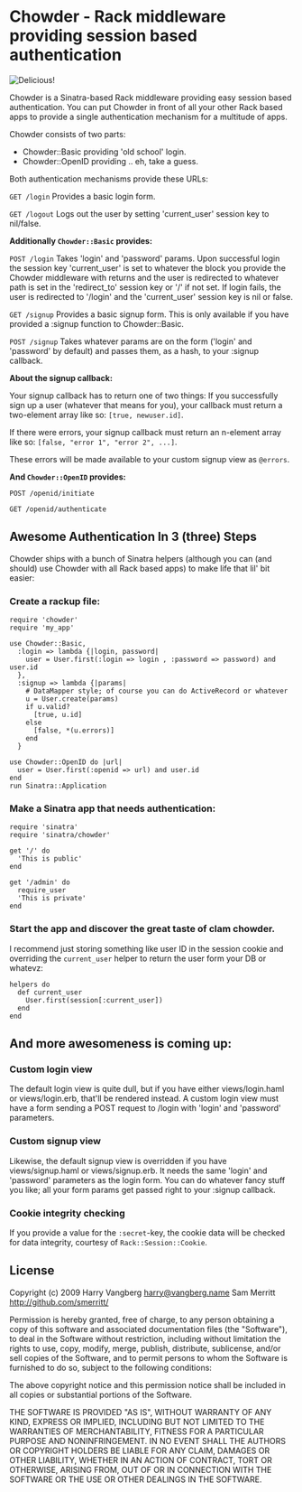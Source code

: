 # Chowder - Rack middleware providing session based authentication

![Delicious!](http://cucinatestarossa.blogs.com/photos/uncategorized/hogisland_clamchowder.gif)

Chowder is a Sinatra-based Rack middleware providing easy session based
authentication. You can put Chowder in front of all your other Rack based apps
to provide a single authentication mechanism for a multitude of apps.

Chowder consists of two parts:

* Chowder::Basic providing 'old school' login.
* Chowder::OpenID providing .. eh, take a guess.

Both authentication mechanisms provide these URLs:

`GET /login`
  Provides a basic login form.

`GET /logout`
  Logs out the user by setting 'current_user' session key to nil/false.

**Additionally `Chowder::Basic` provides:**

`POST /login`
  Takes 'login' and 'password' params.
  Upon successful login the session key 'current_user' is set to whatever
  the block you provide the Chowder middleware with returns and the user is
  redirected to whatever path is set in the 'redirect_to' session key or  '/'
  if not set. If login fails, the user is redirected to '/login' and the
  'current_user' session key is nil or false.

`GET /signup`
  Provides a basic signup form.
  This is only available if you have provided a :signup function to Chowder::Basic.

`POST /signup`
  Takes whatever params are on the form ('login' and 'password' by
  default) and passes them, as a hash, to your :signup callback.

**About the signup callback:**

  Your signup callback has to return one of two things:
  If you successfully sign up a user (whatever that means for you),
  your callback must return a two-element array like so:
  `[true, newuser.id]`.

  If there were errors, your signup callback must return an n-element
  array like so:
  `[false, "error 1", "error 2", ...]`.

  These errors will be made available to your custom signup view as `@errors`.

**And `Chowder::OpenID` provides:**

`POST /openid/initiate`

`GET /openid/authenticate`

## Awesome Authentication In 3 (three) Steps
Chowder ships with a bunch of Sinatra helpers (although you can (and should)
use Chowder with all Rack based apps) to make life that lil' bit easier:

### Create a rackup file:

    require 'chowder'
    require 'my_app'

    use Chowder::Basic,
      :login => lambda {|login, password|
        user = User.first(:login => login , :password => password) and user.id
      },
      :signup => lambda {|params|
        # DataMapper style; of course you can do ActiveRecord or whatever
        u = User.create(params)
        if u.valid?
          [true, u.id]
        else
          [false, *(u.errors)]
        end
      }

    use Chowder::OpenID do |url|
      user = User.first(:openid => url) and user.id
    end
    run Sinatra::Application

### Make a Sinatra app that needs authentication:

    require 'sinatra'
    require 'sinatra/chowder'

    get '/' do
      'This is public'
    end

    get '/admin' do
      require_user
      'This is private'
    end

### Start the app and discover the great taste of clam chowder.

I recommend just storing something like user ID in the session cookie and
overriding the `current_user` helper to return the user form your DB or
whatevz:

    helpers do
      def current_user
        User.first(session[:current_user])
      end
    end

## And more awesomeness is coming up:

### Custom login view

The default login view is quite dull, but if you have either
views/login.haml or views/login.erb, that'll be rendered instead. A
custom login view must have a form sending a POST request to /login
with 'login' and 'password' parameters.

### Custom signup view
Likewise, the default signup view is overridden if you have
views/signup.haml or views/signup.erb. It needs the same 'login' and
'password' parameters as the login form. You can do whatever fancy
stuff you like; all your form params get passed right to your :signup
callback.

### Cookie integrity checking

If you provide a value for the `:secret`-key, the cookie data will be
checked for data integrity, courtesy of `Rack::Session::Cookie`.

## License
Copyright (c) 2009
Harry Vangberg <harry@vangberg.name>
Sam Merritt <http://github.com/smerritt/>

Permission is hereby granted, free of charge, to any person
obtaining a copy of this software and associated documentation
files (the "Software"), to deal in the Software without
restriction, including without limitation the rights to use,
copy, modify, merge, publish, distribute, sublicense, and/or sell
copies of the Software, and to permit persons to whom the
Software is furnished to do so, subject to the following
conditions:

The above copyright notice and this permission notice shall be
included in all copies or substantial portions of the Software.

THE SOFTWARE IS PROVIDED "AS IS", WITHOUT WARRANTY OF ANY KIND,
EXPRESS OR IMPLIED, INCLUDING BUT NOT LIMITED TO THE WARRANTIES
OF MERCHANTABILITY, FITNESS FOR A PARTICULAR PURPOSE AND
NONINFRINGEMENT. IN NO EVENT SHALL THE AUTHORS OR COPYRIGHT
HOLDERS BE LIABLE FOR ANY CLAIM, DAMAGES OR OTHER LIABILITY,
WHETHER IN AN ACTION OF CONTRACT, TORT OR OTHERWISE, ARISING
FROM, OUT OF OR IN CONNECTION WITH THE SOFTWARE OR THE USE OR
OTHER DEALINGS IN THE SOFTWARE.
